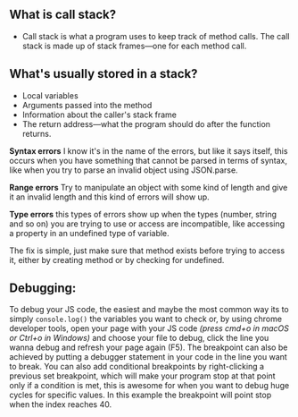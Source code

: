 ## What is call stack?

- Call stack is what a program uses to keep track of method calls. The call stack is made up of stack frames—one for each method call.
## What's usually stored in a stack?

- Local variables
- Arguments passed into the method
- Information about the caller's stack frame
- The return address—what the program should do after the function returns.

**Syntax errors**
I know it's in the name of the errors, but like it says itself, this occurs when you have something that cannot be parsed in terms of syntax, like when you try to parse an invalid object using JSON.parse.

**Range errors**
Try to manipulate an object with some kind of length and give it an invalid length and this kind of errors will show up.

**Type errors**
this types of errors show up when the types (number, string and so on) you are trying to use or access are incompatible, like accessing a property in an undefined type of variable.

The fix is simple, just make sure that method exists before trying to access it, either by creating method or by checking for undefined.

## Debugging:

To debug your JS code, the easiest and maybe the most common way its to simply `console.log()` the variables you want to check or, by using chrome developer tools, open your page with your JS code *(press cmd+o in macOS or Ctrl+o in Windows)* and choose your file to debug, click the line you wanna debug and refresh your page again (F5).
The breakpoint can also be achieved by putting a debugger statement in your code in the line you want to break.
You can also add conditional breakpoints by right-clicking a previous set breakpoint, which will make your program stop at that point only if a condition is met, this is awesome for when you want to debug huge cycles for specific values. In this example the breakpoint will point stop when the index reaches 40.
